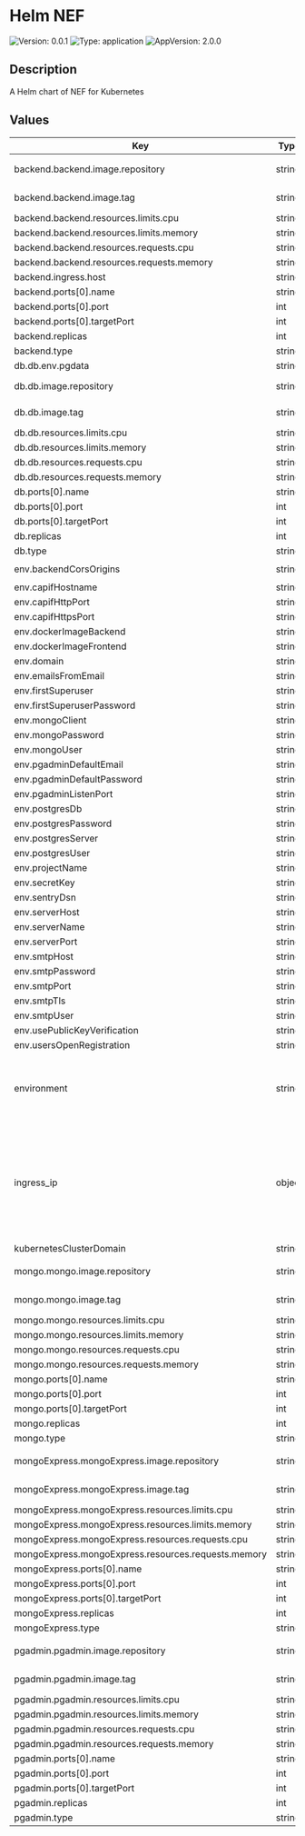 # Helm NEF

![Version: 0.0.1](https://img.shields.io/badge/Version-0.0.1-informational?style=for-the-badge)
![Type: application](https://img.shields.io/badge/Type-application-informational?style=for-the-badge) 
![AppVersion: 2.0.0](https://img.shields.io/badge/AppVersion-2.0.0-informational?style=for-the-badge) 


## Description

A Helm chart of NEF for Kubernetes

## Values

| Key | Type | Default | Description |
|-----|------|---------|-------------|
| backend.backend.image.repository | string | `"709233559969.dkr.ecr.eu-central-1.amazonaws.com/evolved5g:nef_emulator-backend-1"` | The docker image repository to use |
| backend.backend.image.tag | string | `""` | @default Chart version |
| backend.backend.resources.limits.cpu | string | `"100m"` |  |
| backend.backend.resources.limits.memory | string | `"128Mi"` |  |
| backend.backend.resources.requests.cpu | string | `"100m"` |  |
| backend.backend.resources.requests.memory | string | `"128Mi"` |  |
| backend.ingress.host | string | `"nef-test.apps.ocp-epg.hi.inet"` |  |
| backend.ports[0].name | string | `"backend"` |  |
| backend.ports[0].port | int | `8888` |  |
| backend.ports[0].targetPort | int | `80` |  |
| backend.replicas | int | `1` |  |
| backend.type | string | `"ClusterIP"` |  |
| db.db.env.pgdata | string | `"/var/lib/postgresql/data/pgdata"` |  |
| db.db.image.repository | string | `"709233559969.dkr.ecr.eu-central-1.amazonaws.com/evolved5g:nef_emulator-db-1"` | The docker image repository to use |
| db.db.image.tag | string | `""` | @default Chart version |
| db.db.resources.limits.cpu | string | `"100m"` |  |
| db.db.resources.limits.memory | string | `"128Mi"` |  |
| db.db.resources.requests.cpu | string | `"100m"` |  |
| db.db.resources.requests.memory | string | `"128Mi"` |  |
| db.ports[0].name | string | `"db"` |  |
| db.ports[0].port | int | `5432` |  |
| db.ports[0].targetPort | int | `5432` |  |
| db.replicas | int | `1` |  |
| db.type | string | `"ClusterIP"` |  |
| env.backendCorsOrigins | string | `"[\"https://5g-api-emulator.medianetlab.eu\",\"http://localhost\"]"` |  |
| env.capifHostname | string | `"capif.apps.ocp-epg.hi.inet"` |  |
| env.capifHttpPort | string | `"30048"` |  |
| env.capifHttpsPort | string | `"30548"` |  |
| env.dockerImageBackend | string | `"backend"` |  |
| env.dockerImageFrontend | string | `"frontend"` |  |
| env.domain | string | `"localhost"` |  |
| env.emailsFromEmail | string | `"user@my-email.com"` |  |
| env.firstSuperuser | string | `"admin@my-email.com"` |  |
| env.firstSuperuserPassword | string | `"pass"` |  |
| env.mongoClient | string | `"mongodb://mongo:27017"` |  |
| env.mongoPassword | string | `"pass"` |  |
| env.mongoUser | string | `"root"` |  |
| env.pgadminDefaultEmail | string | `"admin@my-email.com"` |  |
| env.pgadminDefaultPassword | string | `"pass"` |  |
| env.pgadminListenPort | string | `"5050"` |  |
| env.postgresDb | string | `"app"` |  |
| env.postgresPassword | string | `"pass"` |  |
| env.postgresServer | string | `"db"` |  |
| env.postgresUser | string | `"postgres"` |  |
| env.projectName | string | `"NEF_Emulator"` |  |
| env.secretKey | string | `"2D47CF2958CEC7CC86C988E9F9684"` |  |
| env.sentryDsn | string | `""` |  |
| env.serverHost | string | `"https://localhost"` |  |
| env.serverName | string | `"localhost"` |  |
| env.serverPort | string | `"8888"` |  |
| env.smtpHost | string | `"mail.host.com"` |  |
| env.smtpPassword | string | `"pass"` |  |
| env.smtpPort | string | `"465"` |  |
| env.smtpTls | string | `"True"` |  |
| env.smtpUser | string | `"user"` |  |
| env.usePublicKeyVerification | string | `"True"` |  |
| env.usersOpenRegistration | string | `"true"` |  |
| environment | string | `"openshift"` | The Environment variable. It accepts: 'kuberentes-athens', 'kuberentes-uma', 'openshift' |
| ingress_ip | object | `{"athens":"10.161.1.126","uma":"10.11.23.49"}` | If env: 'kuberentes-athens' or env: 'kuberentes-uma', use the Ip address dude for the kubernetes to your Ingress Controller ej: kubectl -n NAMESPACE_CAPIF get ing  |
| kubernetesClusterDomain | string | `"cluster.local"` |  |
| mongo.mongo.image.repository | string | `"709233559969.dkr.ecr.eu-central-1.amazonaws.com/evolved5g:nef_emulator-mongo_nef-1"` | The docker image repository to use |
| mongo.mongo.image.tag | string | `""` | @default Chart version |
| mongo.mongo.resources.limits.cpu | string | `"100m"` |  |
| mongo.mongo.resources.limits.memory | string | `"128Mi"` |  |
| mongo.mongo.resources.requests.cpu | string | `"100m"` |  |
| mongo.mongo.resources.requests.memory | string | `"128Mi"` |  |
| mongo.ports[0].name | string | `"mongo"` |  |
| mongo.ports[0].port | int | `27017` |  |
| mongo.ports[0].targetPort | int | `27017` |  |
| mongo.replicas | int | `1` |  |
| mongo.type | string | `"ClusterIP"` |  |
| mongoExpress.mongoExpress.image.repository | string | `"709233559969.dkr.ecr.eu-central-1.amazonaws.com/evolved5g:nef_emulator-mongo-express-1"` | The docker image repository to use |
| mongoExpress.mongoExpress.image.tag | string | `""` | @default Chart version |
| mongoExpress.mongoExpress.resources.limits.cpu | string | `"100m"` |  |
| mongoExpress.mongoExpress.resources.limits.memory | string | `"128Mi"` |  |
| mongoExpress.mongoExpress.resources.requests.cpu | string | `"100m"` |  |
| mongoExpress.mongoExpress.resources.requests.memory | string | `"128Mi"` |  |
| mongoExpress.ports[0].name | string | `"mongo-express"` |  |
| mongoExpress.ports[0].port | int | `8081` |  |
| mongoExpress.ports[0].targetPort | int | `8081` |  |
| mongoExpress.replicas | int | `1` |  |
| mongoExpress.type | string | `"ClusterIP"` |  |
| pgadmin.pgadmin.image.repository | string | `"709233559969.dkr.ecr.eu-central-1.amazonaws.com/evolved5g:nef_emulator-pgadmin-1"` | The docker image repository to use |
| pgadmin.pgadmin.image.tag | string | `""` | @default Chart version |
| pgadmin.pgadmin.resources.limits.cpu | string | `"100m"` |  |
| pgadmin.pgadmin.resources.limits.memory | string | `"128Mi"` |  |
| pgadmin.pgadmin.resources.requests.cpu | string | `"100m"` |  |
| pgadmin.pgadmin.resources.requests.memory | string | `"128Mi"` |  |
| pgadmin.ports[0].name | string | `"pgadmin"` |  |
| pgadmin.ports[0].port | int | `5050` |  |
| pgadmin.ports[0].targetPort | int | `5050` |  |
| pgadmin.replicas | int | `1` |  |
| pgadmin.type | string | `"ClusterIP"` |  |






